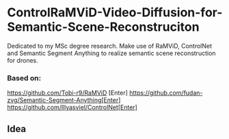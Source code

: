 # ControlRaMViD-Video-Diffusion-for-Semantic-Scene-Reconstruciton
Dedicated to my MSc degree research. Make use of RaMViD, ControlNet and Semantic Segment Anything to realize semantic scene reconstruction for drones.
### Based on:
https://github.com/Tobi-r9/RaMViD [Enter]
https://github.com/fudan-zvg/Semantic-Segment-Anything[Enter]
https://github.com/lllyasviel/ControlNet[Enter]

## Idea

